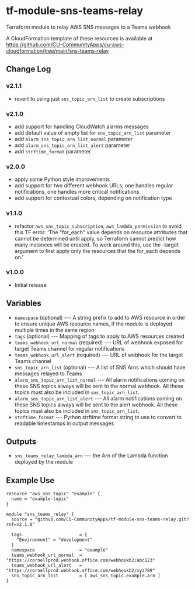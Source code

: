 # tf-module-sns-teams-relay
Terraform module to relay AWS SNS messages to a Teams webhook

A CloudFormation template of these resources is available at https://github.com/CU-CommunityApps/cu-aws-cloudformation/tree/main/sns-teams-relay

## Change Log

### v2.1.1
- revert to using just `sns_topic_arn_list` to create subscriptions

### v2.1.0
- add support for handling CloudWatch alarms messages
- add default value of empty list for `sns_topic_arn_list` parameter
- add `alarm_sns_topic_arn_list_normal` parameter
- add `alarm_sns_topic_arn_list_alert` parameter
- add `strftime_format` parameter

### v2.0.0
- apply some Python style improvements
- add support for two different webhook URLs; one handles regular notifications, one handles more critical notifications
- add support for contextual colors, depending on notification type

### v1.1.0
- refactor `aws_sns_topic_subscription`, `aws_lambda_permission` to avoid this TF error: 'The "for_each" value depends on resource attributes that cannot be determined until apply, so Terraform cannot predict how many instances will be created. To work around this, use the -target argument to first apply only the resources that the for_each depends on.'

### v1.0.0
- Initial release

## Variables

- `namespace` (optional) --- A string prefix to add to AWS resource in order to ensure unique AWS resource names, if the module is deployed multiple times in the same region
- `tags` (optional) --- Mapping of tags to apply to AWS resources created
- `teams_webhook_url_normal` (required) --- URL of webhook exposed for target Teams channel for regular notifications
- `teams_webhook_url_alert` (required) --- URL of webhook for the target Teams channel
- `sns_topic_arn_list` (optional) --- A list of SNS Arns which should have messages relayed to Teams
- `alarm_sns_topic_arn_list_normal` --- All alarm notifications coming on these SNS topics always will be sent to the normal webhook. All these topics must also be included in `sns_topic_arn_list`.
- `alarm_sns_topic_arn_list_alert` --- All alarm notifications coming on these SNS topics always will be sent to the alert webhook. All these topics must also be included in `sns_topic_arn_list`.
- `strftime_format` --- Python strftime format string to use to convert to readable timestamps in output messages

## Outputs

- `sns_teams_relay_lambda_arn` --- the Arn of the Lambda function deployed by the module

## Example Use

```
resource "aws_sns_topic" "example" {
  name = "example-topic"
}

module "sns_teams_relay" {
  source = "github.com/CU-CommunityApps/tf-module-sns-teams-relay.git?ref=v2.1.0"
  
  tags                      = {
    "Environment" = "development"
  }
  namespace                 = "example"
  teams_webhook_url_normal  = "https://cornellprod.webhook.office.com/webhookb2/abc123"
  teams_webhook_url_alert   = "https://cornellprod.webhook.office.com/webhookb2/xyz789"
  sns_topic_arn_list        = [ aws_sns_topic.example.arn ]
}
```